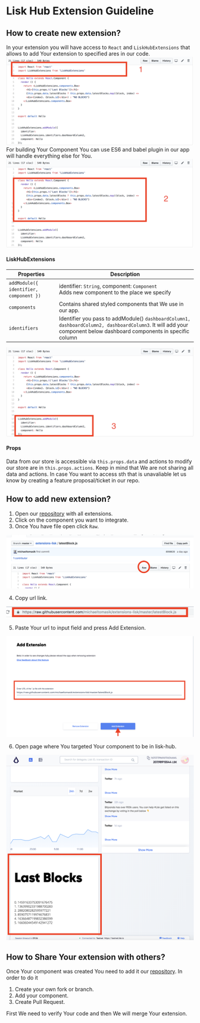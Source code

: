 # Lisk Hub Extension Guideline

## How to create new extension?
In your extension you will have access to `React` and `LiskHubExtensions` that allows to add Your extension to specified ares in our code.
![Alt text](./assets/create_extension_1.png?raw=true "Github File with extension")
For building Your Component You can use ES6 and babel plugin in our app will handle everything else for You.
![Alt text](./assets/create_extension_2.png?raw=true "Github File with extension")

#### LiskHubExtensions
| Properties          |                    Description                 |
| --------------- |---------------------------------------------|
| `addModule({ identifier, component })` | identifier: `String`, component: `Component` <br/> Adds new component to the place we specify               |
| `components`            | Contains shared styled components that We use in our app.             |
| `identifiers`            | Identifier you pass to addModule() `dashboardColumn1, dashboardColumn2, dashboardColumn3`. It will add your component below dashboard components in specific column          |

![Alt text](./assets/create_extension_3.png?raw=true "Github File with extension")

#### Props
Data from our store is accessible via `this.props.data` and actions to modify our store are in `this.props.actions`. Keep in mind that We are not sharing all data and actions. In case You want to access sth that is unavaliable let us know by creating a feature proposal/ticket in our repo.
## How to add new extension?

1. Open our [repository](https://github.com/michaeltomasik/extensions-lisk) with all extensions.
2. Click on the component you want to integrate.
3. Once You have file open click `Raw`.

![Alt text](./assets/add_extension_raw.png?raw=true "Github File with extension")

4. Copy url link.

![Alt text](./assets/add_extension_link.png?raw=true "Github raw link")

5. Paste Your url to input field and press Add Extension.

![Alt text](./assets/add_extension_page.png?raw=true "Extension page")

6. Open page where You targeted Your component to be in lisk-hub.

![Alt text](./assets/add_extension_dashboard.png?raw=true "Extension added to dashboard")

## How to Share Your extension with others?
Once Your component was created You need to add it our [repository](https://github.com/michaeltomasik/extensions-lisk). In order to do it 
1. Create your own fork or branch.
2. Add your component.
3. Create Pull Request.

First We need to verify Your code and then We will merge Your extension.


